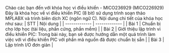 Chào các bạn đến với khóa học vi điều khiển - MICO236929 (MICO226929)
Đây là khóa học về vi điều khiển PIC (8 bit) sử dụng trình soạn thảo MPLABX và trình biên dịch XC (ngôn ngữ C). Nội dung chi tiết của khóa học như sau:
| STT  | Nội dung |
| ------------- | ------------- |
| Bài 1  | Chuẩn bị cho lớp học (tài liệu, phần cứng, phần mềm)  |
| Bài 2  | Giới thiệu lập trình vi điều khiển PIC: Trong bài này, bạn sẽ được hướng dẫn một quá trình làm việc với vi điều khiển PIC với phần mã nguồn đã được chuẩn bị sẵn  |
| Bài 3  | Lập trình I/O đơn giản |
